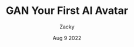 ---
title: 'GAN Your First AI Avatar'
author: Zacky
date: 'Aug 9 2022'
excerpt: 'This is a test page'
---